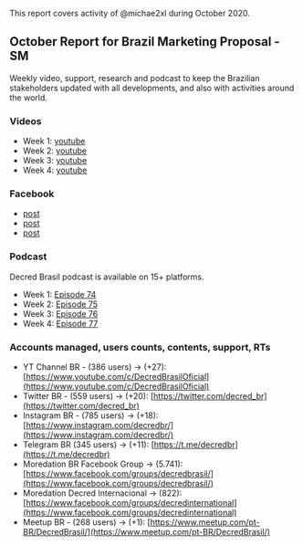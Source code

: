 This report covers activity of @michae2xl during October 2020.

## October Report for Brazil Marketing Proposal - SM

Weekly video, support, research and podcast to keep the Brazilian stakeholders updated with all developments, and also with activities around the world.

### Videos

- Week 1: [youtube](https://www.youtube.com/watch?v=IFO49zraT3U)
- Week 2: [youtube](https://www.youtube.com/watch?v=P28R74TmqIo)
- Week 3: [youtube](https://www.youtube.com/watch?v=N7nifQiHywQ)
- Week 4: [youtube](https://www.youtube.com/watch?v=tS3mhE02ofc)

### Facebook

- [post](https://www.facebook.com/photo?fbid=3525931810796628)
- [post](https://www.facebook.com/photo?fbid=3545636015492874)
- [post](https://www.facebook.com/photo?fbid=3565464436843365)

### Podcast

Decred Brasil podcast is available on 15+ platforms.

- Week 1: [Episode 74](https://soundcloud.com/decredbrasil/ep74)
- Week 2: [Episode 75](https://soundcloud.com/decredbrasil/ep75)
- Week 3: [Episode 76](https://soundcloud.com/decredbrasil/ep76)
- Week 4: [Episode 77](https://soundcloud.com/decredbrasil/ep77)

### Accounts managed, users counts, contents, support, RTs

- YT Channel BR - (386 users) -&gt; (+27): [https://www.youtube.com/c/DecredBrasilOficial](https://www.youtube.com/c/DecredBrasilOficial)
- Twitter BR - (559 users) -&gt; (+20): [https://twitter.com/decred_br](https://twitter.com/decred_br)
- Instagram BR - (785 users) -&gt; (+18): [https://www.instagram.com/decredbr/](https://www.instagram.com/decredbr/)
- Telegram BR (345 users) -&gt; (+11): [https://t.me/decredbr](https://t.me/decredbr)
- Moredation BR Facebook Group -&gt; (5.741): [https://www.facebook.com/groups/decredbrasil/](https://www.facebook.com/groups/decredbrasil/)
- Moredation Decred Internacional -&gt; (822): [https://www.facebook.com/groups/decredinternational](https://www.facebook.com/groups/decredinternational)
- Meetup BR - (268 users) -&gt; (+1): [https://www.meetup.com/pt-BR/DecredBrasil/](https://www.meetup.com/pt-BR/DecredBrasil/)
